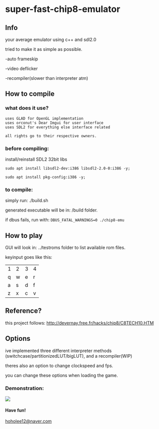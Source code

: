 # super-fast-chip8-emulator

## Info

your average emulator using c++ and sdl2.0

tried to make it as simple as possible.

-auto frameskip

-video deflicker

-recompiler(slower than interpreter atm)

## How to compile

### what does it use?

```
uses GLAD for OpenGL implementation
uses orconut's Dear Imgui for user interface
uses SDL2 for everything else interface related

all rights go to their respective owners.
```
### before compiling:

install/reinstall SDL2 32bit libs

```
sudo apt install libsdl2-dev:i386 libsdl2-2.0-0:i386 -y;

sudo apt install pkg-config:i386 -y;
```

### to compile:

simply run: ./build.sh

generated executable will be in: /build folder.

if dbus fails, run with: 
```DBUS_FATAL_WARNINGS=0 ./chip8-emu```

## How to play

GUI will look in: ../testroms folder to list available rom files.

keyinput goes like this:

|||||
|---|---|---|---|
|1|2|3|4|
|q|w|e|r|
|a|s|d|f|
|z|x|c|v|

## Reference?

this project follows:
http://devernay.free.fr/hacks/chip8/C8TECH10.HTM

## Options

ive implemented three different interpreter methods (switchcase/partitionizedLUT/bigLUT), and a recompiler(WIP)

theres also an option to change clockspeed and fps.

you can change these options when loading the game.

### Demonstration:

[![](http://img.youtube.com/vi/FHiyOLqcQbg/0.jpg)](https://youtu.be/FHiyOLqcQbg)

#### Have fun!

hoholee12@naver.com
